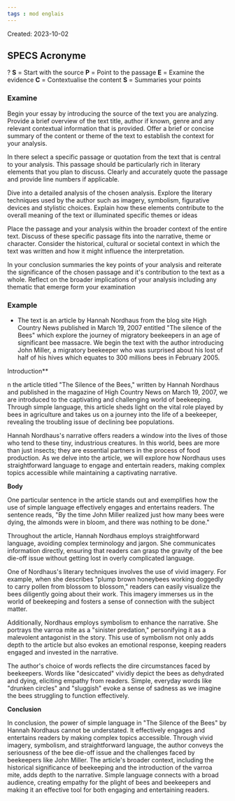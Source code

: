 ```yaml
---
tags : mod englais
---
```

Created: 2023-10-02

## SPECS Acronyme
?
**S** = Start with the source
**P** = Point to the passage
**E** = Examine the evidence
**C** = Contextualise the content
**S** = Summaries your points

### Examine
Begin your essay by introducing the source of the text you are analyzing. Provide a brief overview of the text title, author if known, genre and any relevant contextual information that is provided. Offer a brief or concise summary of the content or theme of the text to establish the context for your analysis.

In there select a specific passage or quotation from the text that is central to your analysis. This passage should be particularly rich in literary elements that you plan to discuss. Clearly and accurately quote the passage and provide line numbers if applicable.

Dive into a detailed analysis of the chosen analysis. Explore the literary techniques used by the author such as imagery, symbolism, figurative devices and stylistic choices. Explain how these elements contribute to the overall meaning of the text or illuminated specific themes or ideas

Place the passage and your analysis within the broader context of the entire text. Discuss of these specific passage fits into the narrative, theme or character. Consider the historical, cultural or societal context in which the text was written and how it might influence the interpretation. 

In your conclusion summaries the key points of your analysis and reiterate the significance of the chosen passage and it's contribution to the text as a whole. Reflect on the broader implications of your analysis including any thematic that emerge form your examination

### Example
- The text is an article by Hannah Nordhaus from the blog site High Country News published in March 19, 2007 entitled "The silence of the Bees" which explore the journey of  migratory beekeepers in an age of significant bee massacre. We begin the text with the author introducing John Miller, a migratory beekeeper who was surprised about his lost of half of his hives which equates to 300 millions bees in February 2005.


Introduction**

n the article titled "The Silence of the Bees," written by Hannah Nordhaus and published in the magazine of High Country News on March 19, 2007, we are introduced to the captivating and challenging world of beekeeping. Through simple language, this article sheds light on the vital role played by bees in agriculture and takes us on a journey into the life of a beekeeper, revealing the troubling issue of declining bee populations.

Hannah Nordhaus's narrative offers readers a window into the lives of those who tend to these tiny, industrious creatures. In this world, bees are more than just insects; they are essential partners in the process of food production. As we delve into the article, we will explore how Nordhaus uses straightforward language to engage and entertain readers, making complex topics accessible while maintaining a captivating narrative.

**Body**

One particular sentence in the article stands out and exemplifies how the use of simple language effectively engages and entertains readers. The sentence reads, "By the time John Miller realized just how many bees were dying, the almonds were in bloom, and there was nothing to be done."

Throughout the article, Hannah Nordhaus employs straightforward language, avoiding complex terminology and jargon. She communicates information directly, ensuring that readers can grasp the gravity of the bee die-off issue without getting lost in overly complicated language.

One of Nordhaus's literary techniques involves the use of vivid imagery. For example, when she describes "plump brown honeybees working doggedly to carry pollen from blossom to blossom," readers can easily visualize the bees diligently going about their work. This imagery immerses us in the world of beekeeping and fosters a sense of connection with the subject matter.

Additionally, Nordhaus employs symbolism to enhance the narrative. She portrays the varroa mite as a "sinister predation," personifying it as a malevolent antagonist in the story. This use of symbolism not only adds depth to the article but also evokes an emotional response, keeping readers engaged and invested in the narrative.

The author's choice of words reflects the dire circumstances faced by beekeepers. Words like "desiccated" vividly depict the bees as dehydrated and dying, eliciting empathy from readers. Simple, everyday words like "drunken circles" and "sluggish" evoke a sense of sadness as we imagine the bees struggling to function effectively.

**Conclusion**

In conclusion, the power of simple language in "The Silence of the Bees" by Hannah Nordhaus cannot be understated. It effectively engages and entertains readers by making complex topics accessible. Through vivid imagery, symbolism, and straightforward language, the author conveys the seriousness of the bee die-off issue and the challenges faced by beekeepers like John Miller. The article's broader context, including the historical significance of beekeeping and the introduction of the varroa mite, adds depth to the narrative. Simple language connects with a broad audience, creating empathy for the plight of bees and beekeepers and making it an effective tool for both engaging and entertaining readers.